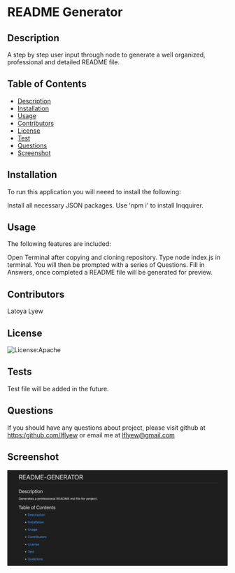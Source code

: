 # README Generator


  ## Description

  A step by step user input through node to generate a well organized, professional and detailed README file.

  ## Table of Contents
  - [Description](#description)
  - [Installation](#installation)
  - [Usage](#usage)
  - [Contributors](#contributors)
  - [License](#license)
  - [Test](#tests)
  - [Questions](#questions)
  - [Screenshot](#screenshot)


  ## Installation
   To run this application you will neeed to install the following: 

  Install all necessary JSON packages.  Use 'npm i' to install Inqquirer.

  ## Usage

  The following features are included: 

  Open Terminal after copying and cloning repository.  Type node index.js in terminal.  You will then be prompted with a series of Questions. Fill in Answers, once completed a README file will be generated for preview.

  ## Contributors

  Latoya Lyew


  ## License
  ![License:Apache](https://img.shields.io/badge/license-Apache%202.0-yellowgreen)

  ## Tests

  Test file will be added in the future.


  ## Questions

  If you should have any questions about project, please visit github at [https:/github.com/lflyew](https://github.com/lflyew/) or email me at lflyew@gmail.com

  ## Screenshot

  ![Screenshot](./Images/2022-09-19_19-44-16.png)

  